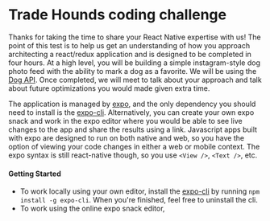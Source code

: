 # Trade Hounds coding challenge

Thanks for taking the time to share your React Native expertise with us! The point of this test is to help us get an understanding of how you approach architecting a react/redux application and is designed to be completed in four hours. At a high level, you will be building a simple instagram-style dog photo feed with the ability to mark a dog as a favorite. We will be using the [Dog API](https://docs.thedogapi.com/). Once completed, we will meet to talk about your approach and talk about future optimizations you would made given extra time.

The application is managed by [expo](https://docs.expo.io/), and the only dependency you should need to install is the [expo-cli](https://docs.expo.io/workflow/expo-cli/). Alternatively, you can create your own expo snack and work in the expo editor where you would be able to see live changes to the app and share the results using a link. Javascript apps built with expo are designed to run on both native and web, so you have the option of viewing your code changes in either a web or mobile context. The expo syntax is still react-native though, so you use `<View />`, `<Text />`, etc.

#### Getting Started
- To work locally using your own editor, install the [expo-cli](https://docs.expo.io/workflow/expo-cli/) by running `npm install -g expo-cli`. When you're finished, feel free to uninstall the cli.
- To work using the online expo snack editor, 